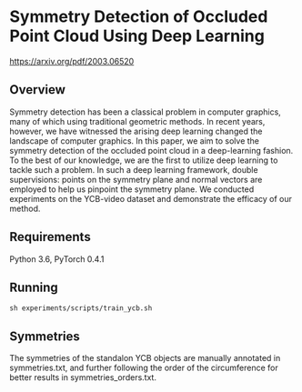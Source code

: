 # Symmetry Detection of Occluded Point Cloud Using Deep Learning
https://arxiv.org/pdf/2003.06520

## Overview
Symmetry detection has been a classical problem in computer graphics, many of which using traditional geometric methods. In recent years, however, we have witnessed the arising deep learning changed the landscape of computer graphics. In this paper, we aim to solve the symmetry detection of the occluded point cloud in a deep-learning fashion. To the best of our knowledge, we are the first to utilize deep learning to tackle such a problem. In such a deep learning framework, double supervisions: points on the symmetry plane and normal vectors are employed to help us pinpoint the symmetry plane. We conducted experiments on the YCB-video dataset and demonstrate the efficacy of our method. 

## Requirements
Python 3.6, PyTorch 0.4.1

## Running
`sh experiments/scripts/train_ycb.sh`

## Symmetries
The symmetries of the standalon YCB objects are manually annotated in symmetries.txt, and further following the order of the circumference for better results in symmetries_orders.txt.

